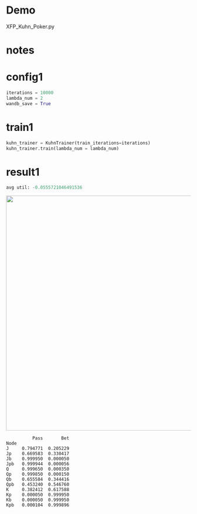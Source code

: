 # Demo

XFP_Kuhn_Poker.py

# notes

# config1

```python
iterations = 10000
lambda_num = 2
wandb_save = True
```

# train1

```python
kuhn_trainer = KuhnTrainer(train_iterations=iterations)
kuhn_trainer.train(lambda_num = lambda_num)
```

# result1

```python
avg util: -0.0555721046491536
```

<p align="center">
  <img src="https://user-images.githubusercontent.com/63486375/167869865-68ca40d0-53c5-4458-a083-aaf6b1f8e952.png", width=640>
</p>

```
          Pass       Bet
Node
J     0.794771  0.205229
Jp    0.669583  0.330417
Jb    0.999950  0.000050
Jpb   0.999944  0.000056
Q     0.999650  0.000350
Qp    0.999850  0.000150
Qb    0.655584  0.344416
Qpb   0.453240  0.546760
K     0.382412  0.617588
Kp    0.000050  0.999950
Kb    0.000050  0.999950
Kpb   0.000104  0.999896
```

```

```
